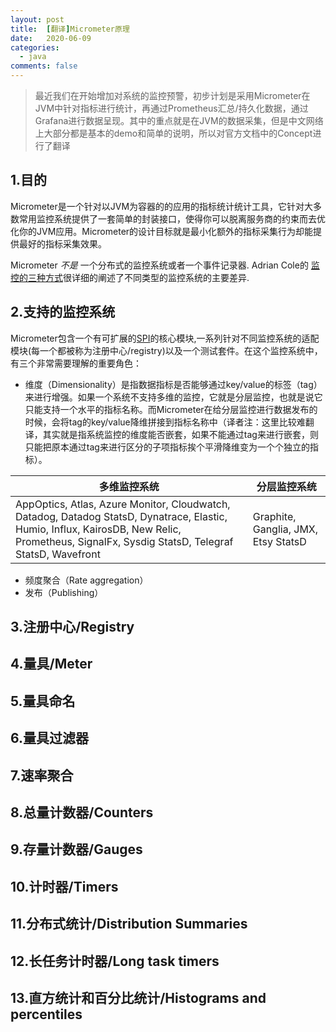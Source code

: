 ```yaml
---
layout: post
title:  [翻译]Micrometer原理
date:   2020-06-09
categories: 
  - java
comments: false
---
```


> 最近我们在开始增加对系统的监控预警，初步计划是采用Micrometer在JVM中针对指标进行统计，再通过Prometheus汇总/持久化数据，通过Grafana进行数据呈现。其中的重点就是在JVM的数据采集，但是中文网络上大部分都是基本的demo和简单的说明，所以对官方文档中的Concept进行了翻译
 
<!-- more -->

## 1.目的

Micrometer是一个针对以JVM为容器的的应用的指标统计统计工具，它针对大多数常用监控系统提供了一套简单的封装接口，使得你可以脱离服务商的约束而去优化你的JVM应用。Micrometer的设计目标就是最小化额外的指标采集行为却能提供最好的指标采集效果。

Micrometer _不是_ 一个分布式的监控系统或者一个事件记录器. Adrian Cole的 [监控的三种方式](https://www.dotconferences.com/2017/04/adrian-cole-observability-3-ways-logging-metrics-tracing)很详细的阐述了不同类型的监控系统的主要差异.

## 2.支持的监控系统

Micrometer包含一个有可扩展的[SPI](https://en.wikipedia.org/wiki/Service_provider_interface)的核心模块,一系列针对不同监控系统的适配模块(每一个都被称为注册中心/registry)以及一个测试套件。在这个监控系统中，有三个非常需要理解的重要角色：

 - 维度（Dimensionality）是指数据指标是否能够通过key/value的标签（tag）来进行增强。如果一个系统不支持多维的监控，它就是分层监控，也就是说它只能支持一个水平的指标名称。而Micrometer在给分层监控进行数据发布的时候，会将tag的key/value降维拼接到指标名称中（译者注：这里比较难翻译，其实就是指系统监控的维度能否嵌套，如果不能通过tag来进行嵌套，则只能把原本通过tag来进行区分的子项指标挨个平滑降维变为一个个独立的指标）。
 
  多维监控系统 | 分层监控系统 
  -|-
  AppOptics, Atlas, Azure Monitor, Cloudwatch, Datadog, Datadog StatsD, Dynatrace, Elastic, Humio, Influx, KairosDB, New Relic, Prometheus, SignalFx, Sysdig StatsD, Telegraf StatsD, Wavefront | Graphite, Ganglia, JMX, Etsy StatsD 
 
 - 频度聚合（Rate aggregation）
 - 发布（Publishing）

## 3.注册中心/Registry
## 4.量具/Meter
## 5.量具命名
## 6.量具过滤器
## 7.速率聚合
## 8.总量计数器/Counters
## 9.存量计数器/Gauges
## 10.计时器/Timers
## 11.分布式统计/Distribution Summaries
## 12.长任务计时器/Long task timers
## 13.直方统计和百分比统计/Histograms and percentiles